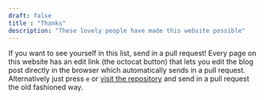 ```yaml
---
draft: false
title : "Thanks"
description: "These lovely people have made this website possible"
---
```


If you want to see yourself in this list, send in a pull request! Every page on this website has an edit link (the octocat button) that lets you edit the blog post directly in the browser which automatically sends in a pull request. Alternatively just press `e` or [visit the repository](https://github.com/haskellguide/haskellguide.com) and send in a pull
request the old fashioned way.

<div class="contributors"></div>

<script src="https://ajax.googleapis.com/ajax/libs/jquery/3.3.1/jquery.min.js"></script>

<script>
  $.when(
    $.ajax('https://api.github.com/repos/haskellguide/haskellguide.com/contributors?per_page=250')
  )
  .then(function(websiteData, reactiveUIData) {
    var persons = {};
    var allData = websiteData[0].concat(reactiveUIData[0]);

    for(var i = 0; i < allData.length; i++) {
        persons[allData[i].login] = allData[i];
    }

    var sortedLogins = Object.keys(persons).sort();

    $(sortedLogins).each(function (index, login) {
      var person = persons[login];
      var img = '<img class="contributor" src="' + person.avatar_url + '" />';
      $('.contributors')
        .append('<a class="contributor-name" title="' + person.login + '" href="' + person.html_url + '">' 
                + img + '</a>');
    });
  });
</script>

<style>
 
  #content img {
    width: 48px;
    margin: 5px 5px;
    display: inline-block;
  }
  .contributor {
    border-radius: 730px;
    margin: 10px 10px 0 0;
  }

  .contributor-name {
    border-bottom: none;
  }
</style>
